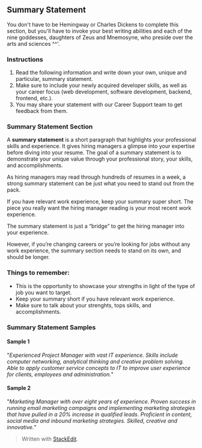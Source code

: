 ## Summary Statement
You don't have to be Hemingway or Charles Dickens to complete this section, but you'll have to invoke your best writing abilities and each of the nine goddesses, daughters of Zeus and Mnemosyne, who preside over the arts and sciences ^^'.

### Instructions
 1. Read the following information and write down your own, unique and particular, summary statement.
 2. Make sure to include your newly acquired developer skills, as well as your career focus (web development, software development, backend, frontend, etc.).
 3.  You may share your statement with our Career Support team to get feedback from them.

### Summary Statement Section
A **summary statement** is a short paragraph that highlights your professional skills and experience. It gives hiring managers a glimpse into your expertise before diving into your resume. The goal of a summary statement is to demonstrate your unique value through your professional story, your skills, and accomplishments.

As hiring managers may read through hundreds of resumes in a week, a strong summary statement can be just what you need to stand out from the pack.

If you have relevant work experience, keep your summary super short. The piece you really want the hiring manager reading is your most recent work experience.

The summary statement is just a “bridge” to get the hiring manager into your experience.

However, if you’re  changing careers or you’re looking for jobs without any work experience, the summary section needs to stand on its own, and should be longer.

### Things to remember:

 - This is the opportunity to showcase your strengths in light of the type of job you want to target.
 - Keep your summary short if you have relevant work experience.
 - Make sure to talk about your strenghts, tops skills, and accomplishments.

### Summary Statement Samples
#### Sample 1
"_Experienced Project Manager with vast IT experience. Skills include computer networking, analytical thinking and creative problem solving. Able to apply customer service concepts to IT to improve user experience for clients, employees and administration._"

#### Sample 2
"_Marketing Manager with over eight years of experience. Proven success in running email marketing campaigns and implementing marketing strategies that have pulled in a 20% increase in qualified leads. Proficient in content, social media and inbound marketing strategies. Skilled, creative and innovative._"

> Written with [StackEdit](https://stackedit.io/).
<!--stackedit_data:
eyJoaXN0b3J5IjpbLTEyMTgyMjg5MTgsLTM5NDAyNjMzOSwxNT
M3ODIxNDE3LC0yMjkyNjE4NjEsNDc5NzA4NDk5XX0=
-->